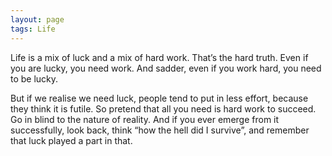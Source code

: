 ```yaml
---
layout: page
tags: Life 
---
```


Life is a mix of luck and a mix of hard work. That’s the hard truth. Even if you are lucky, you need work. And sadder, even if you work hard, you need to be lucky. 

But if we realise we need luck, people tend to put in less effort, because they think it is futile. So pretend that all you need is hard work to succeed. Go in blind to the nature of reality. And if you ever emerge from it successfully, look back, think “how the hell did I survive”, and remember that luck played a part in that.